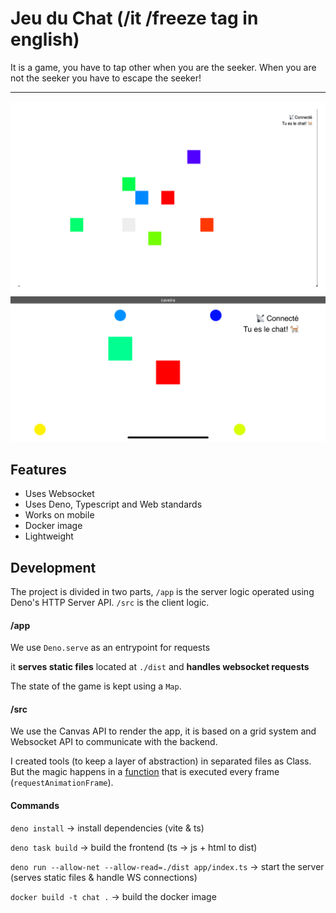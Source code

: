 # Jeu du Chat (/it /freeze tag in english)

It is a game, you have to tap other when you are the seeker. When you are not the seeker you have to escape the seeker!

---

![chat](/img/chat.png)
![chat](/img/phone.PNG)

## Features

- Uses Websocket
- Uses Deno, Typescript and Web standards
- Works on mobile
- Docker image
- Lightweight


## Development

The project is divided in two parts,
`/app` is the server logic operated using Deno's HTTP Server API.
`/src` is the client logic.


#### /app
We use `Deno.serve` as an entrypoint for requests

it **serves static files** located at `./dist` 
and **handles websocket requests**

The state of the game is kept using a `Map`.

#### /src

We use the Canvas API to render the app, it is based on a grid system and Websocket API to communicate with the backend.

I created tools (to keep a layer of abstraction) in separated files as Class. But the magic happens in a [function](./src/main.ts:95) that is executed every frame (`requestAnimationFrame`).

#### Commands

`deno install` -> install dependencies (vite & ts)

`deno task build` -> build the frontend (ts -> js + html to dist)

`deno run --allow-net --allow-read=./dist app/index.ts` -> start the server (serves static files & handle WS connections)

`docker build -t chat .` -> build the docker image
